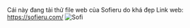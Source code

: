 Cái này đang tải thử file web của Sofieru do khá đẹp
Link web: https://sofieru.com/
![Sofi](https://preview.redd.it/weekly-vtuber-spotlight-sofieru-november-21-2023-v0-oc4t2fkhcj1c1.png?width=3556&format=png&auto=webp&s=57d064d6739e9b221b985505f53f1f89b77d9a27)

